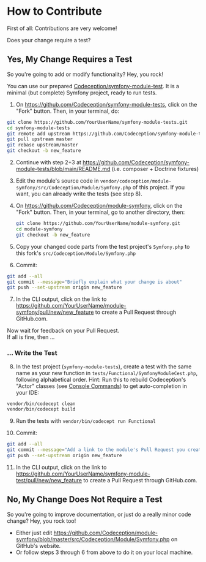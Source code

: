 # How to Contribute

First of all: Contributions are very welcome!

Does your change require a test?

## Yes, My Change Requires a Test

So you're going to add or modify functionality? Hey, you rock!

You can use our prepared [Codeception/symfony-module-test](https://github.com/Codeception/symfony-module-tests). It is a minimal (but complete) Symfony project, ready to run tests.

1. On https://github.com/Codeception/symfony-module-tests, click on the "Fork" button. Then, in your terminal, do:
  ```bash
  git clone https://github.com/YourUserName/symfony-module-tests.git
  cd symfony-module-tests
  git remote add upstream https://github.com/Codeception/symfony-module-tests.git
  git pull upstream master
  git rebase upstream/master
  git checkout -b new_feature
  ```

2. Continue with step 2+3 at https://github.com/Codeception/symfony-module-tests/blob/main/README.md (i.e. composer + Doctrine fixtures)

3. Edit the module's source code in `vendor/codeception/module-symfony/src/Codeception/Module/Symfony.php` of this project. If you want, you can already write the tests (see step 8).

4. On https://github.com/Codeception/module-symfony, click on the "Fork" button. Then, in your terminal, go to another directory, then:
   ```bash
   git clone https://github.com/YourUserName/module-symfony.git
   cd module-symfony
   git checkout -b new_feature
   ```

5. Copy your changed code parts from the test project's `Symfony.php` to this fork's `src/Codeception/Module/Symfony.php`

6. Commit:
  ```bash
  git add --all
  git commit --message="Briefly explain what your change is about"
  git push --set-upstream origin new_feature
  ```

7. In the CLI output, click on the link to https://github.com/YourUserName/module-symfony/pull/new/new_feature to create a Pull Request through GitHub.com.

Now wait for feedback on your Pull Request.  
If all is fine, then ...

### ... Write the Test

8. In the test project (`symfony-module-tests`), create a test with the same name as your new function in `tests/Functional/SymfonyModuleCest.php`, following alphabetical order.
  Hint: Run this to rebuild Codeception's "Actor" classes (see [Console Commands](https://codeception.com/docs/reference/Commands#Build)) to get auto-completion in your IDE:
  ```bash
  vendor/bin/codecept clean
  vendor/bin/codecept build
  ```

9. Run the tests with `vendor/bin/codecept run Functional`

10. Commit:
  ```bash
  git add --all
  git commit --message="Add a link to the module's Pull Request you created above"
  git push --set-upstream origin new_feature
  ```

11. In the CLI output, click on the link to https://github.com/YourUserName/symfony-module-test/pull/new/new_feature to create a Pull Request through GitHub.com.


## No, My Change Does Not Require a Test

So you're going to improve documentation, or just do a really minor code change? Hey, you rock too!

* Either just edit https://github.com/Codeception/module-symfony/blob/master/src/Codeception/Module/Symfony.php on GitHub's website.
* Or follow steps 3 through 6 from above to do it on your local machine.
